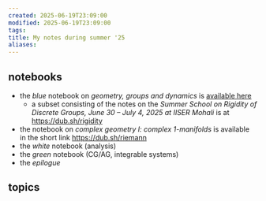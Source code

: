 ```yaml
---
created: 2025-06-19T23:09:00
modified: 2025-06-19T23:09:00
tags:
title: My notes during summer '25
aliases:
---
```



 
## notebooks

- the *blue* notebook on *geometry, groups and dynamics* is [available here](https://mozilla.github.io/pdf.js/web/viewer.html?file=https://rupadarshiray.github.io/academicmatters/notes/2502%20geometry%20and%20analysis.GGD.pdf)
	- a subset consisting of the notes on the *Summer School on Rigidity of Discrete Groups, June 30 – July 4, 2025 at IISER Mohali* is at https://dub.sh/rigidity
- the notebook on *complex geometry I: complex 1-manifolds* is available in the short link https://dub.sh/riemann
- the *white* notebook (analysis)
- the *green* notebook (CG/AG, integrable systems)
- the *epilogue*
## topics

